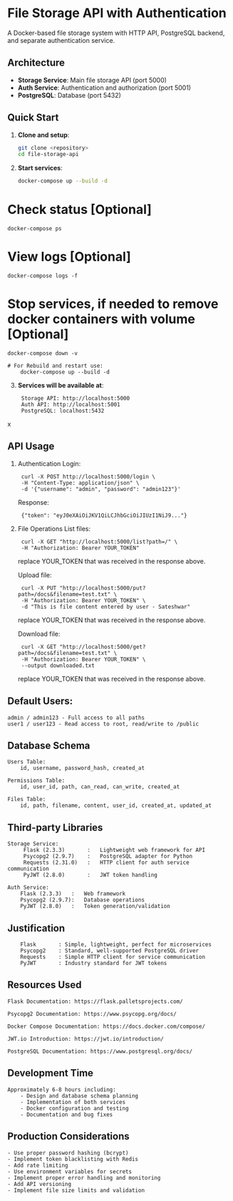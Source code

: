 # File Storage API with Authentication

A Docker-based file storage system with HTTP API, PostgreSQL backend, and separate authentication service.

## Architecture

- **Storage Service**: Main file storage API (port 5000)
- **Auth Service**: Authentication and authorization (port 5001) 
- **PostgreSQL**: Database (port 5432)

## Quick Start

1. **Clone and setup**:
   ```bash
   git clone <repository>
   cd file-storage-api

2. **Start services**:
    ```bash
    docker-compose up --build -d

# Check status [Optional]
    docker-compose ps

# View logs [Optional]
    docker-compose logs -f

# Stop services, if needed to remove docker containers with volume [Optional]
    docker-compose down -v
    
    # For Rebuild and restart use:
        docker-compose up --build -d

3. **Services will be available at**:

        Storage API: http://localhost:5000
        Auth API: http://localhost:5001
        PostgreSQL: localhost:5432
x
## API Usage

1. Authentication
    Login:

        curl -X POST http://localhost:5000/login \
        -H "Content-Type: application/json" \
        -d '{"username": "admin", "password": "admin123"}'
        
    Response:

        {"token": "eyJ0eXAiOiJKV1QiLCJhbGciOiJIUzI1NiJ9..."}
        

2. File Operations
    List files:

        curl -X GET "http://localhost:5000/list?path=/" \
        -H "Authorization: Bearer YOUR_TOKEN"
        
     replace YOUR_TOKEN that was received in the response above.

    Upload file:

        curl -X PUT "http://localhost:5000/put?path=/docs&filename=test.txt" \
        -H "Authorization: Bearer YOUR_TOKEN" \
        -d "This is file content entered by user - Sateshwar"
        
     replace YOUR_TOKEN that was received in the response above.
      

    Download file:

        curl -X GET "http://localhost:5000/get?path=/docs&filename=test.txt" \
        -H "Authorization: Bearer YOUR_TOKEN" \
        --output downloaded.txt
        
     replace YOUR_TOKEN that was received in the response above.


## Default Users:
    admin / admin123 - Full access to all paths
    user1 / user123 - Read access to root, read/write to /public

## Database Schema
    Users Table:
        id, username, password_hash, created_at

    Permissions Table:
        id, user_id, path, can_read, can_write, created_at

    Files Table:
        id, path, filename, content, user_id, created_at, updated_at

## Third-party Libraries

    Storage Service:
         Flask (2.3.3)       :   Lightweight web framework for API
         Psycopg2 (2.9.7)    :   PostgreSQL adapter for Python
         Requests (2.31.0)   :   HTTP client for auth service communication
         PyJWT (2.8.0)       :   JWT token handling

    Auth Service:
        Flask (2.3.3)   :   Web framework
        Psycopg2 (2.9.7):   Database operations
        PyJWT (2.8.0)   :   Token generation/validation


## Justification

        Flask       : Simple, lightweight, perfect for microservices
        Psycopg2    : Standard, well-supported PostgreSQL driver
        Requests    : Simple HTTP client for service communication
        PyJWT       : Industry standard for JWT tokens


## Resources Used
    Flask Documentation: https://flask.palletsprojects.com/

    Psycopg2 Documentation: https://www.psycopg.org/docs/

    Docker Compose Documentation: https://docs.docker.com/compose/

    JWT.io Introduction: https://jwt.io/introduction/

    PostgreSQL Documentation: https://www.postgresql.org/docs/

## Development Time
    Approximately 6-8 hours including:
        - Design and database schema planning
        - Implementation of both services
        - Docker configuration and testing
        - Documentation and bug fixes

## Production Considerations
    - Use proper password hashing (bcrypt)
    - Implement token blacklisting with Redis
    - Add rate limiting
    - Use environment variables for secrets
    - Implement proper error handling and monitoring
    - Add API versioning
    - Implement file size limits and validation
